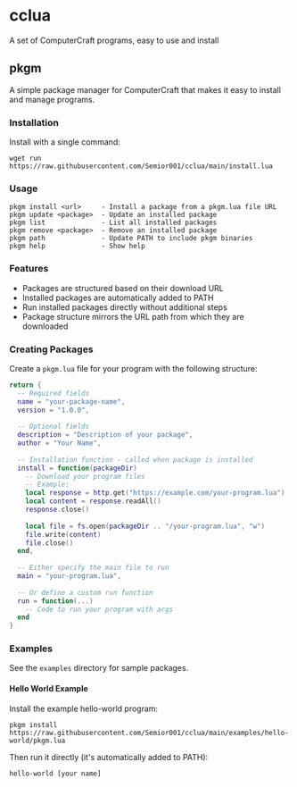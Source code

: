 # cclua
A set of ComputerCraft programs, easy to use and install

## pkgm
A simple package manager for ComputerCraft that makes it easy to install and manage programs.

### Installation
Install with a single command:
```
wget run https://raw.githubusercontent.com/Semior001/cclua/main/install.lua
```

### Usage
```
pkgm install <url>     - Install a package from a pkgm.lua file URL
pkgm update <package>  - Update an installed package
pkgm list              - List all installed packages
pkgm remove <package>  - Remove an installed package
pkgm path              - Update PATH to include pkgm binaries
pkgm help              - Show help
```

### Features
- Packages are structured based on their download URL
- Installed packages are automatically added to PATH
- Run installed packages directly without additional steps
- Package structure mirrors the URL path from which they are downloaded

### Creating Packages
Create a `pkgm.lua` file for your program with the following structure:

```lua
return {
  -- Required fields
  name = "your-package-name",
  version = "1.0.0",
  
  -- Optional fields
  description = "Description of your package",
  author = "Your Name",
  
  -- Installation function - called when package is installed
  install = function(packageDir)
    -- Download your program files
    -- Example:
    local response = http.get("https://example.com/your-program.lua")
    local content = response.readAll()
    response.close()
    
    local file = fs.open(packageDir .. "/your-program.lua", "w")
    file.write(content)
    file.close()
  end,
  
  -- Either specify the main file to run
  main = "your-program.lua",
  
  -- Or define a custom run function
  run = function(...)
    -- Code to run your program with args
  end
}
```

### Examples
See the `examples` directory for sample packages.

#### Hello World Example
Install the example hello-world program:
```
pkgm install https://raw.githubusercontent.com/Semior001/cclua/main/examples/hello-world/pkgm.lua
```

Then run it directly (it's automatically added to PATH):
```
hello-world [your name]
```